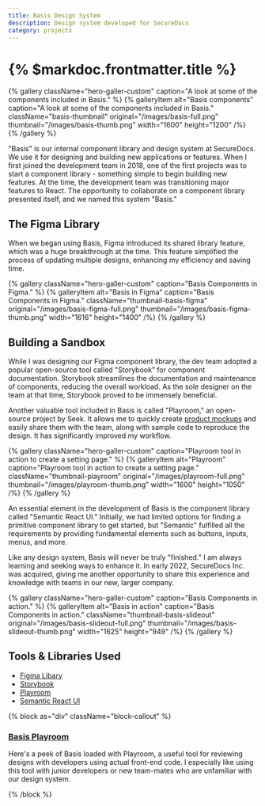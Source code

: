 ```yaml
---
title: Basis Design System
description: Design system developed for SecureDocs
category: projects
---
```


# {% $markdoc.frontmatter.title %}

{% gallery className="hero-galler-custom" caption="A look at some of the components included in Basis." %}
{% galleryItem
  alt="Basis components"
  caption="A look at some of the components included in Basis."
  className="basis-thumbnail"
  original="/images/basis-full.png"
  thumbnail="/images/basis-thumb.png"
  width="1600"
  height="1200"
/%}
{% /gallery %}

"Basis" is our internal component library and design system at SecureDocs. We use it for designing and building new applications or features. When I first joined the development team in 2018, one of the first projects was to start a component library - something simple to begin building new features. At the time, the development team was transitioning major features to React. The opportunity to collaborate on a component library presented itself, and we named this system "Basis."

## The Figma Library

When we began using Basis, Figma introduced its shared library feature, which was a huge breakthrough at the time. This feature simplified the process of updating multiple designs, enhancing my efficiency and saving time.

{% gallery className="hero-galler-custom" caption="Basis Components in Figma." %}
{% galleryItem
  alt="Basis in Figma"
  caption="Basis Components in Figma."
  className="thumbnail-basis-figma"
  original="/images/basis-figma-full.png"
  thumbnail="/images/basis-figma-thumb.png"
  width="1616"
  height="1400"
/%}
{% /gallery %}

## Building a Sandbox

While I was designing our Figma component library, the dev team adopted a popular open-source tool called "Storybook" for component documentation. Storybook streamlines the documentation and maintenance of components, reducing the overall workload. As the sole designer on the team at that time, Storybook proved to be immensely beneficial.

Another valuable tool included in Basis is called "Playroom," an open-source project by Seek. It allows me to quickly create [product mockups](https://basis-iota.vercel.app/playroom/#?code=N4Igxg9gJgpiBcIA8AhCAPAOgOwAS4AcBDKKAS2wHMBeTEAJgAYCsQd8BbI9AdTKgAuAC1ogAnADZmrdri4AnShQAyMAGYDRRAK4CIdWQqXYASmUpDNdHXoN45RRRQAqEAqMZ3Oj42gF6ODzsAPlkkAGUYSg4YbAFcACMiAGcyMFD7fCQAcXl%2BXEgAG20ObGTRAQB3fRBccgA3fhgoXHkYQu5mjPwe3By8qAA6AGEIYtLcSv5hUQBWOm7enqQG3GSBAE9CmGpgYEIIVIEyCGx4XDp1tIBrDboAGlw9AnO6JhY6XABfL8Wl5YAEjASBRKGsyAAvHZ0DgUMifFKiBqfSBxWJWEAAWQ2uEi-lByU%2BAHo-v8%2BsoyOtWu1Oi11lsdnsHE5sKoNK8QABaegfWo-Ulk8mUgSDACSAhgHGC2NwAAV5BA1GRtkgiRT1mKJVLZIKsuqReLJdLtIVjmoiGA9PJcABBXRCdFpIjHU6q-Wao063VId2GqUy0VoyjyZ0nPB445UZJu4Ue7WZb2%2BrXBAByEDNTpd4Zg%2BKjMY1foFZJ9scLABEIJVsIUICRcTnI5Ro2rS8mvf98wIi70kGWyI1YNahPxYHgSe2lkggSCqOCoaJYdh4bVEXRkbVURK4qIbWBINo4vXc03id3lvrqR10M01pttrt9kYVOoBBzubzvr8Jx2k0bRhxiGwHFAzUCB5C4LNOzjM8e1-KVRjiENLR4MDrmSI9G2bOCYPPVsjV3fdDxteQwGHeoYCwvD411XCC2TABRbZLQVJcwFxcxsGdbQ2gwgkoMLb9J2wnhnRgcDHGuXBhm0dYIFhCFQ1dFs6M9BNBRLFSpTtPROWcIhKGMMEIz45SDTbNTi2wgiIAPeJAwlYNFLKfjzJozsz1VBoi1VXJ%2BBGMYSmwbzfKGUZxjwKZBBEOgAEYYoWQSp2BchZ03dFRBlYyo0%2BVJ5zoSM7lqccLKyPsBzE3BivUzEKOSfSYEE-AKFAxrcAdEgxNEABVAgoFElosqbOV6q8XU0u3OgAE0ICeYd0MpXAiDkWr6oKOSCFOdFBlG-4quLSJoi23IbIIHCIiiGI4hwrIQtwcj5GOMAiEKG1Cg4hcR22BKSuLEL-PC3A1BrfrRG2DRPkimZgBigBmL8fvU6cUrBVcQHXOdoRARdlzWtEJqxHF5UVZUGqK67liJP6wsC8mboGf7AsB4GJSgUQ8gsARPgldABFe966HZywIemERgDh2nlhQXQ9DwcaMXo8hOdqXLMYKlF1oteI9porJKfp6nSnJnyBjOokDsurtWvOw6rtaun8iKQLyjeHK70ZfZQLicJIRgDkYoAFg-fk7eWP6TErW8GQfQgSGRvwAg5Tw%2BXhnXJypgKJkh6KQAkBYUyIGJjb8g2gpDnt04BrPRBipPggANTIa4yCL0KM9LhHJz1vzw8qCX%2Bm7iP6XvJliFIUF47kxPPmDjuOwrxmq7oXOQGCeiuGVFuGcNsvQ-1tvJhF6va8aJvBjACQYokAABZIYDAbjmggMBkjPuTN5Lvuu6GHu%2B7Dwe3ejqPOO6YE4XBAEnT8Et7at0rofJeCxZQpGSNUeQUB35tygX0eemc4EgBrgsAAVEQ4hJDiHoPCp-P%2Bvcd792-v-KOI9Y7jxAZPMBECZ6p3LnvWBUVRDL2CKMWy8gNjkJpjvaBW8Iq4PwSvLqS4Wa4gEKJZs2D26cL6F-QYP8aFUMwbQyRB9eHwJXpiCACQSZyiEJtXAKYSgJDEqI7es807cIXtI2uABqGKuAYr0BhpyXx-jAn%2B0cWozhm9tHOJbqbc26IPJmwukdBU2hTqJViXEQYx0UlnXSZbKJt17qPWenzSg2APqkC%2BivHRriJhA1rCzUGL5ha8OhuLcRfQkagnafgVG65ukYw%2BkuHa6jcZbgxJiE0ZpNZgVtPaR0T0szDNTtrHWoTf41LwHUkGAtzBC1qNzXmb1Sls12UrQxUM2nOJ7FLfwpxRnpToArMgZyVYVAoIVNaAFNaVUoRso2X8YmJNth3a2Fsja5LWHfU4fVhEx1IM0UQ90PkHJKWUugYB0RiW%2BuopAzgYA82CNNbQi0eLYHTLgGSoJFp4BsA6OImYwyLQIAQQYqo8UEpDqqXJgKbZ5PUgk3lmTkmpJ%2BqCpJJ0clAr5asgpYkikvSOWirGn1SbrOLvvLZDS6BgzOVXVpKcRlJRnJQfpvT%2BxLM4a8mEcILWpzlhlYCQYQxZl4tlNgVyegrLcpoj%2BnKAVWwFWCq23LOUQsKU6QoaqWiO1KM7EAMNXYMI9qcAQ3soR%2B0DqwSB7T9Ef0Grga4MARE%2BowTm1RwQADy2A1llo2U8fFhz%2BYgEFkrTBWQbky3ufjJ5LyfZvKAurL5lofk5pLRQmh-qomBriaGqVd05URqjWtcKcaE3KwAUyT2qafYZqDganF5b82FuLeW2t6qKFVprR6iRJd6081RScjm2KRntulnc%2B1jzFY5T7fld5g7iDDq9assdYiPXRL9SGqJYaF1PUjdUh2bdV2JuHsmr2O6wEBz3Xow9DYqXHqvS%2B3NGCK1qDUARw1qi72NuOTsp9VTr2SzfbLFNDyQA9u-XlEAasNwa0A3okDTicWTtTlyqVPKg2iunRkrJIr1K5KFRK4NYnOWyoehGh91qKmqvgzAxmmqEXaqabUPVsN93hM6VQU1ca%2BkMfwFa5VQz3UvvwB%2BkAaYMwLMZYNQkTmRlAf5aesDlH9Os1o3sqjGnm2nOaRcszImO3vpY92r9ysf1cb-TxodWtfnntAyJ4T3opPSrk3O4GyMjayg6BiqxhRBwjqiZVi0MAat1f85ORr1WxitYq1V5rXWKptZ7B1vrtWBs9aay1sbnLhuTetINjRkH%2BXyZkx5ZbwrJW8qNqp%2BVkXYRaefSJ4LzMDMgB1TF0Wpm9EWZRtZ81qXOPY3VnjDEFYqxlddSeMmE7AsHrrSFx94WUWKoB7qw%2BYs4urIS8x57oh2P3dVhlz5AHsvfb%2BX6kK4mZ0gohWV0E43Oujbm-jkb3Xpu9dm-VkTM3%2BtE7JxNmnlPVnU8J4ztyzPScgqK-EtbinRVlSaEOEcsRWeTmu12jE1lbIfZ8wM39A6vt8-7ALkXPYefZKU5tlTAx51qdg7tlVB2ZV-eO6F07RnzkXcuYRsXZr6gccxo9njMO6D-kAo60C4lFkK6Ez98JR36knZbVzBtkWg-GbB1bw1UPxew5S7L9L8ukffPmz2ATYTvUY4DYt70OPazlbpwTjnVPycM5T30dnU2Gsl5Z2XpAFfadV-pzX4nFP5uic15JtXsn9pSoU%2Br7Hyn8na-DXr4HmmoCVKjQY-7hnwbh5aZdnN12rNIju-0%2Bzjv%2BmuYQgIJCAgULyDQtL21uoy%2B6194d43AfTdh4i2PqLdGLe7Ejzi6Prm4fx%2B40nvjqPcuCeA5npztniVryrgLjlQC3qXpAc3gXiTpXsXk3kXkztXkgWzigfAcgYgRgUtoPjgYKitmkr3gQQPh3pfvkCPsUvfnthPtpkFlftsmbnPk-tDPQBDm5DbrdnbvDoMjjK5pLkRCRGRBRKeL-rpv-mQWIZsibiDsHvevfrfnqv7Gwd6G-klhiMMG0KJCSqRP2KTJ-ojpAFliroVhfiYSbFnrgTnpYW5BCrfKiDCjiEAidkirIdRkqhimiPIIbm5Oyl2GmNSB4fEI4DoeROhEQPUEQMqEQAkNsKykSL4f8sAcWFzolEVn3t3h2F3hthJhITrjtlQQbvRr9n-lIdfo0kwSZi-uZslF0rZotJwSfjRBvjar5i%2Bu-kxLvqcGkOxKUlxDxN5o0WSGfhoqYW5P7gwbfkDk2goRHsoepKoc7mxnHvZl-oYcjsYQFmjlOoAd6kkZkaVnnnjrAa3tAagd6PXhse1ugQ3ggYXtgecdcZcUNo8W3ikZ3kQetoQfgZ8SQTkUbuQTBpQU2tQZPjptPtIbPqDgvlUSJsvnUbboMYKM0Y5lvmoaICJBKOJIflJDJAEJCE5IiUsMMeRhIeCWUWFmclMTRg-uFnqjCZDkxjHp%2Bs8vbv2h8mscnjlpIf8jsYVnsZOLnsaqcfcepBcbXmKcKTcZgXcVKWgVgbKQ8fKU8QttYZ3FkV8RbOkdkVjrkRQQqsCYUVPrejPowVCVDIvgxkasjCvmuGvnUcicuKiYsdpBALpPpIZMfq0ZwsSWnkaRqhCTSZSSHvIdFvPrFnogsWMrHiydwXLuybxijmBr6ejuYUAaqfsaAeAZQJKcqVkBKccVAQWTAY3jKbmeXi8Tma8fybrOqaKrWTYemb9MPoCfqdSSCbQcUZIUzOSaaedrsBadbjUZZvCQ0V6eog6YSf8HwXuDZIePZFEM6mGISNgJOZ6lyZIn6QDCaZMcGdMaGcwfSW5JGaxh-isQYQmWWeflsflryXgX8SARbGAYcRAUWWcaKRWa%2BSKcWPmSWXAQqe%2BUqeKR%2BWmaQckfWZ3KYeBvYO3hJqqGgOgBkCAPcCAFnMkAgAANo1z0D%2BwAC6XwQAA "Basis Playroom") and easily share them with the team, along with sample code to reproduce the design. It has significantly improved my workflow.

{% gallery className="hero-galler-custom" caption="Playroom tool in action to create a setting page." %}
{% galleryItem
  alt="Playroom"
  caption="Playroom tool in action to create a setting page."
  className="thumbnail-playroom"
  original="/images/playroom-full.png"
  thumbnail="/images/playroom-thumb.png"
  width="1600"
  height="1050"
/%}
{% /gallery %}

An essential element in the development of Basis is the component library called "Semantic React UI." Initially, we had limited options for finding a primitive component library to get started, but "Semantic" fulfilled all the requirements by providing fundamental elements such as buttons, inputs, menus, and more.

Like any design system, Basis will never be truly "finished." I am always learning and seeking ways to enhance it. In early 2022, SecureDocs Inc. was acquired, giving me another opportunity to share this experience and knowledge with teams in our new, larger company.

{% gallery className="hero-galler-custom" caption="Basis Components in action." %}
{% galleryItem
  alt="Basis in action"
  caption="Basis Components in action."
  className="thumbnail-basis-slideout"
  original="/images/basis-slideout-full.png"
  thumbnail="/images/basis-slideout-thumb.png"
  width="1625"
  height="949"
/%}
{% /gallery %}

## Tools & Libraries Used

- [Figma Libary](https://help.figma.com/hc/en-us/articles/360041051154-Guide-to-libraries-in-Figma)
- [Storybook](https://storybook.js.org/)
- [Playroom](https://github.com/seek-oss/playroom)
- [Semantic React UI](https://react.semantic-ui.com/)

{% block as="div" className="block-callout" %}

### [Basis Playroom](https://basis-iota.vercel.app/playroom/#?code=N4Igxg9gJgpiBcIA8AhCAPAOgOwAS4AcBDKKAS2wHMBeTEAJgAYCsQd8BbI9AdTKgAuAC1ogAnADZmrdri4AnShQAyMAGYDRRAK4CIdWQqXYASmUpDNdHXoN45RRRQAqEAqMZ3Oj42gF6ODzsAPlkkAGUYSg4YbAFcACMiAGcyMFD7fCQAcXl%2BXEgAG20ObGTRAQB3fRBccgA3fhgoXHkYQu5mjPwe3By8qAA6AGEIYtLcSv5hUQBWOm7enqQG3GSBAE9CmGpgYEIIVIEyCGx4XDp1tIBrDboAGlw9AnO6JhY6XABfL8Wl5YAEjASBRKGsyAAvHZ0DgUMifFKiBqfSBxWJWEAAWQ2uEi-lByU%2BAHo-v8%2BsoyOtWu1Oi11lsdnsHE5sKoNK8QABaegfWo-Ulk8mUgSDACSAhgHGC2NwAAV5BA1GRtkgiRT1mKJVLZIKsuqReLJdLtIVjmoiGA9PJcABBXRCdFpIjHU6q-Wao063VId2GqUy0VoyjyZ0nPB445UZJu4Ue7WZb2%2BrXBAByEDNTpd4Zg%2BKjMY1foFZJ9scLABEIJVsIUICRcTnI5Ro2rS8mvf98wIi70kGWyI1YNahPxYHgSe2lkggSCqOCoaJYdh4bVEXRkbVURK4qIbWBINo4vXc03id3lvrqR10M01pttrt9kYVOoBBzubzvr8Jx2k0bRhxiGwHFAzUCB5C4LNOzjM8e1-KVRjiENLR4MDrmSI9G2bOCYPPVsjV3fdDxteQwGHeoYCwvD411XCC2TABRbZLQVJcwFxcxsGdbQ2gwgkoMLb9J2wnhnRgcDHGuXBhm0dYIFhCFQ1dFs6M9BNBRLFSpTtPROWcIhKGMMEIz45SDTbNTi2wgiIAPeJAwlYNFLKfjzJozsz1VBoi1VXJ%2BBGMYSmwbzfKGUZxjwKZBBEOgAEYYoWQSp2BchZ03dFRBlYyo0%2BVJ5zoSM7lqccLKyPsBzE3BivUzEKOSfSYEE-AKFAxrcAdEgxNEABVAgoFElosqbOV6q8XU0u3OgAE0ICeYd0MpXAiDkWr6oKOSCFOdFBlG-4quLSJoi23IbIIHCIiiGI4hwrIQtwcj5GOMAiEKG1Cg4hcR22BKSuLEL-PC3A1BrfrRG2DRPkimZgBigBmL8fvU6cUrBVcQHXOdoRARdlzWtEJqxHF5UVZUGqK67liJP6wsC8mboGf7AsB4GJSgUQ8gsARPgldABFe966HZywIemERgDh2nlhQXQ9DwcaMXo8hOdqXLMYKlF1oteI9porJKfp6nSnJnyBjOokDsurtWvOw6rtaun8iKQLyjeHK70ZfZQLicJIRgDkYoAFg-fk7eWP6TErW8GQfQgSGRvwAg5Tw%2BXhnXJypgKJkh6KQAkBYUyIGJjb8g2gpDnt04BrPRBipPggANTIa4yCL0KM9LhHJz1vzw8qCX%2Bm7iP6XvJliFIUF47kxPPmDjuOwrxmq7oXOQGCeiuGVFuGcNsvQ-1tvJhF6va8aJvBjACQYokAABZIYDAbjmggMBkjPuTN5Lvuu6GHu%2B7Dwe3ejqPOO6YE4XBAEnT8Et7at0rofJeCxZQpGSNUeQUB35tygX0eemc4EgBrgsAAVEQ4hJDiHoPCp-P%2Bvcd792-v-KOI9Y7jxAZPMBECZ6p3LnvWBUVRDL2CKMWy8gNjkJpjvaBW8Iq4PwSvLqS4Wa4gEKJZs2D26cL6F-QYP8aFUMwbQyRB9eHwJXpiCACQSZyiEJtXAKYSgJDEqI7es807cIXtI2uABqGKuAYr0BhpyXx-jAn%2B0cWozhm9tHOJbqbc26IPJmwukdBU2hTqJViXEQYx0UlnXSZbKJt17qPWenzSg2APqkC%2BivHRriJhA1rCzUGL5ha8OhuLcRfQkagnafgVG65ukYw%2BkuHa6jcZbgxJiE0ZpNZgVtPaR0T0szDNTtrHWoTf41LwHUkGAtzBC1qNzXmb1Sls12UrQxUM2nOJ7FLfwpxRnpToArMgZyVYVAoIVNaAFNaVUoRso2X8YmJNth3a2Fsja5LWHfU4fVhEx1IM0UQ90PkHJKWUugYB0RiW%2BuopAzgYA82CNNbQi0eLYHTLgGSoJFp4BsA6OImYwyLQIAQQYqo8UEpDqqXJgKbZ5PUgk3lmTkmpJ%2BqCpJJ0clAr5asgpYkikvSOWirGn1SbrOLvvLZDS6BgzOVXVpKcRlJRnJQfpvT%2BxLM4a8mEcILWpzlhlYCQYQxZl4tlNgVyegrLcpoj%2BnKAVWwFWCq23LOUQsKU6QoaqWiO1KM7EAMNXYMI9qcAQ3soR%2B0DqwSB7T9Ef0Grga4MARE%2BowTm1RwQADy2A1llo2U8fFhz%2BYgEFkrTBWQbky3ufjJ5LyfZvKAurL5lofk5pLRQmh-qomBriaGqVd05URqjWtcKcaE3KwAUyT2qafYZqDganF5b82FuLeW2t6qKFVprR6iRJd6081RScjm2KRntulnc%2B1jzFY5T7fld5g7iDDq9assdYiPXRL9SGqJYaF1PUjdUh2bdV2JuHsmr2O6wEBz3Xow9DYqXHqvS%2B3NGCK1qDUARw1qi72NuOTsp9VTr2SzfbLFNDyQA9u-XlEAasNwa0A3okDTicWTtTlyqVPKg2iunRkrJIr1K5KFRK4NYnOWyoehGh91qKmqvgzAxmmqEXaqabUPVsN93hM6VQU1ca%2BkMfwFa5VQz3UvvwB%2BkAaYMwLMZYNQkTmRlAf5aesDlH9Os1o3sqjGnm2nOaRcszImO3vpY92r9ysf1cb-TxodWtfnntAyJ4T3opPSrk3O4GyMjayg6BiqxhRBwjqiZVi0MAat1f85ORr1WxitYq1V5rXWKptZ7B1vrtWBs9aay1sbnLhuTetINjRkH%2BXyZkx5ZbwrJW8qNqp%2BVkXYRaefSJ4LzMDMgB1TF0Wpm9EWZRtZ81qXOPY3VnjDEFYqxlddSeMmE7AsHrrSFx94WUWKoB7qw%2BYs4urIS8x57oh2P3dVhlz5AHsvfb%2BX6kK4mZ0gohWV0E43Oujbm-jkb3Xpu9dm-VkTM3%2BtE7JxNmnlPVnU8J4ztyzPScgqK-EtbinRVlSaEOEcsRWeTmu12jE1lbIfZ8wM39A6vt8-7ALkXPYefZKU5tlTAx51qdg7tlVB2ZV-eO6F07RnzkXcuYRsXZr6gccxo9njMO6D-kAo60C4lFkK6Ez98JR36knZbVzBtkWg-GbB1bw1UPxew5S7L9L8ukffPmz2ATYTvUY4DYt70OPazlbpwTjnVPycM5T30dnU2Gsl5Z2XpAFfadV-pzX4nFP5uic15JtXsn9pSoU%2Br7Hyn8na-DXr4HmmoCVKjQY-7hnwbh5aZdnN12rNIju-0%2Bzjv%2BmuYQgIJCAgULyDQtL21uoy%2B6194d43AfTdh4i2PqLdGLe7Ejzi6Prm4fx%2B40nvjqPcuCeA5npztniVryrgLjlQC3qXpAc3gXiTpXsXk3kXkztXkgWzigfAcgYgRgUtoPjgYKitmkr3gQQPh3pfvkCPsUvfnthPtpkFlftsmbnPk-tDPQBDm5DbrdnbvDoMjjK5pLkRCRGRBRKeL-rpv-mQWIZsibiDsHvevfrfnqv7Gwd6G-klhiMMG0KJCSqRP2KTJ-ojpAFliroVhfiYSbFnrgTnpYW5BCrfKiDCjiEAidkirIdRkqhimiPIIbm5Oyl2GmNSB4fEI4DoeROhEQPUEQMqEQAkNsKykSL4f8sAcWFzolEVn3t3h2F3hthJhITrjtlQQbvRr9n-lIdfo0kwSZi-uZslF0rZotJwSfjRBvjar5i%2Bu-kxLvqcGkOxKUlxDxN5o0WSGfhoqYW5P7gwbfkDk2goRHsoepKoc7mxnHvZl-oYcjsYQFmjlOoAd6kkZkaVnnnjrAa3tAagd6PXhse1ugQ3ggYXtgecdcZcUNo8W3ikZ3kQetoQfgZ8SQTkUbuQTBpQU2tQZPjptPtIbPqDgvlUSJsvnUbboMYKM0Y5lvmoaICJBKOJIflJDJAEJCE5IiUsMMeRhIeCWUWFmclMTRg-uFnqjCZDkxjHp%2Bs8vbv2h8mscnjlpIf8jsYVnsZOLnsaqcfcepBcbXmKcKTcZgXcVKWgVgbKQ8fKU8QttYZ3FkV8RbOkdkVjrkRQQqsCYUVPrejPowVCVDIvgxkasjCvmuGvnUcicuKiYsdpBALpPpIZMfq0ZwsSWnkaRqhCTSZSSHvIdFvPrFnogsWMrHiydwXLuybxijmBr6ejuYUAaqfsaAeAZQJKcqVkBKccVAQWTAY3jKbmeXi8Tma8fybrOqaKrWTYemb9MPoCfqdSSCbQcUZIUzOSaaedrsBadbjUZZvCQ0V6eog6YSf8HwXuDZIePZFEM6mGISNgJOZ6lyZIn6QDCaZMcGdMaGcwfSW5JGaxh-isQYQmWWeflsflryXgX8SARbGAYcRAUWWcaKRWa%2BSKcWPmSWXAQqe%2BUqeKR%2BWmaQckfWZ3KYeBvYO3hJqqGgOgBkCAPcCAFnMkAgAANo1z0D%2BwAC6XwQAA)

Here's a peek of Basis loaded with Playroom, a useful tool for reviewing designs with developers using actual front-end code. I especially like using this tool with junior developers or new team-mates who are unfamiliar with our design system.

{% /block %}
